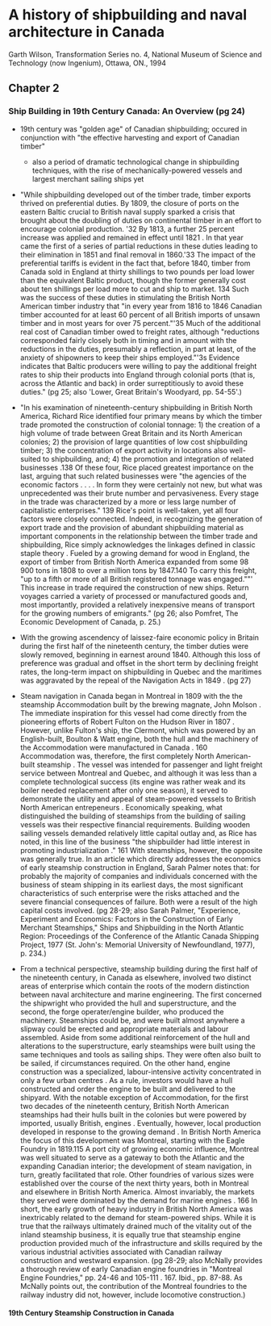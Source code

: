 # A history of shipbuilding and naval architecture in Canada
Garth Wilson, Transformation Series no. 4, National Museum of Science and Technology (now Ingenium), Ottawa, ON., 1994

## Chapter 2
### Ship Building in 19th Century Canada: An Overview (pg 24)
- 19th century was "golden age" of Canadian shipbuilding; occured in conjunction with "the effective harvesting and export of Canadian timber"
	- also a period of dramatic technological change in shipbuilding techniques, with the rise of mechanically-powered vessels and largest merchant sailing ships yet
- "While shipbuilding developed out of the timber trade, timber exports thrived on preferential duties. By 1809, the closure of ports on the eastern Baltic crucial to British naval supply sparked a crisis that brought about the doubling of duties on continental timber in an effort to encourage colonial production. '32 By 1813, a further 25 percent increase was applied and remained in effect until 1821 . In that year came the first of a series of partial reductions in these duties leading to their elimination in 1851 and final removal in 1860.'33 The impact of the preferential tariffs is evident in the fact that, before 1840, timber from Canada sold in England at thirty shillings to two pounds per load lower than the equivalent Baltic product, though the former generally cost about ten shillings per load more to cut and ship to market. 134 Such was the success of these duties in stimulating the British North American timber industry that "in every year from 1816 to 1846 Canadian timber accounted for at least 60 percent of all British imports of unsawn timber and in most years for over 75 percent."'35 Much of the additional real cost of Canadian timber owed to freight rates, although "reductions corresponded fairly closely both in timing and in amount with the reductions in the duties, presumably a reflection, in part at least, of the anxiety of shipowners to keep their ships employed."'3s Evidence indicates that Baltic producers were willing to pay the additional freight rates to ship their products into England through colonial ports (that is, across the Atlantic and back) in order surreptitiously to avoid these duties." (pg 25; also 'Lower, Great Britain's Woodyard, pp. 54-55'.)

- "In his examination of nineteenth-century shipbuilding in British North America, Richard Rice identified four primary means by which the timber trade promoted the construction of colonial tonnage: 1) the creation of a high volume of trade between Great Britain and its North American colonies; 2) the provision of large quantities of low cost shipbuilding timber; 3) the concentration of export activity in locations also well-suited to shipbuilding, and; 4) the promotion and integration of related businesses .138 Of these four, Rice placed greatest importance on the last, arguing that such related businesses were "the agencies of the economic factors . . . . In form they were certainly not new, but what was unprecedented was their brute number and pervasiveness. Every stage in the trade was characterized by a more or less large number of capitalistic enterprises." 139 Rice's point is well-taken, yet all four factors were closely connected. Indeed, in recognizing the generation of export trade and the provision of abundant shipbuilding material as important components in the relationship between the timber trade and shipbuilding, Rice simply acknowledges the linkages defined in classic staple theory . Fueled by a growing demand for wood in England, the export of timber from British North America expanded from some 98 900 tons in 1808 to over a million tons by 1847.140 To carry this freight, "up to a fifth or more of all British registered tonnage was engaged.""' This increase in trade required the construction of new ships. Return voyages carried a variety of processed or manufactured goods and, most importantly, provided a relatively inexpensive means of transport for the growing numbers of emigrants." (pg 26; also Pomfret, The Economic Development of Canada, p. 25.)
- With the growing ascendency of laissez-faire economic policy in Britain during the first half of the nineteenth century, the timber duties were slowly removed, beginning in earnest around 1840. Although this loss of preference was gradual and offset in the short term by declining freight rates, the long-term impact on shipbuilding in Quebec and the maritimes was aggravated by the repeal of the Navigation Acts in 1849 . (pg 27)
- Steam navigation in Canada began in Montreal in 1809 with the the steamship Accommodation built by the brewing magnate, John Molson . The immediate inspiration for this vessel had come directly from the pioneering efforts of Robert Fulton on the Hudson River in 1807 . However, unlike Fulton's ship, the Clermont, which was powered by an English-built, Boulton & Watt engine, both the hull and the machinery of the Accommodation were manufactured in Canada . 160 Accommodation was, therefore, the first completely North American-built steamship . The vessel was intended for passenger and light freight service between Montreal and Quebec, and although it was less than a complete technological success (its engine was rather weak and its boiler needed replacement after only one season), it served to demonstrate the utility and appeal of steam-powered vessels to British North American entrepeneurs . Economically speaking, what distinguished the building of steamships from the building of sailing vessels was their respective financial requirements. Building wooden sailing vessels demanded relatively little capital outlay and, as Rice has noted, in this line of the business "the shipbuilder had little interest in promoting industrialization ." 161 With steamships, however, the opposite was generally true. In an article which directly addresses the economics of early steamship construction in England, Sarah Palmer notes that: for probably the majority of companies and individuals concerned with the business of steam shipping in its earliest days, the most significant characteristics of such enterprise were the risks attached and the severe financial consequences of failure. Both were a result of the high capital costs involved. (pg 28-29; also Sarah Palmer, "Experience, Experiment and Economics: Factors in the Construction of Early Merchant Steamships," Ships and Shipbuilding in the North Atlantic Region: Proceedings of the Conference of the Atlantic Canada Shipping Project, 1977 (St. John's: Memorial University of Newfoundland, 1977), p. 234.)
- From a technical perspective, steamship building during the first half of the nineteenth century, in Canada as elsewhere, involved two distinct areas of enterprise which contain the roots of the modern distinction between naval architecture and marine engineering. The first concerned the shipwright who provided the hull and superstructure, and the second, the forge operater/engine builder, who produced the machinery. Steamships could be, and were built almost anywhere a slipway could be erected and appropriate materials and labour assembled. Aside from some additional reinforcement of the hull and alterations to the superstructure, early steamships were built using the same techniques and tools as sailing ships. They were often also built to be sailed, if circumstances required. On the other hand, engine construction was a specialized, labour-intensive activity concentrated in only a few urban centres . As a rule, investors would have a hull constructed and order the engine to be built and delivered to the shipyard. With the notable exception of Accommodation, for the first two decades of the nineteenth century, British North American steamships had their hulls built in the colonies but were powered by imported, usually British, engines . Eventually, however, local production developed in response to the growing demand . In British North America the focus of this development was Montreal, starting with the Eagle Foundry in 1819.115 A port city of growing economic influence, Montreal was well situated to serve as a gateway to both the Atlantic and the expanding Canadian interior; the development of steam navigation, in turn, greatly facilitated that role. Other foundries of various sizes were established over the course of the next thirty years, both in Montreal and elsewhere in British North America. Almost invariably, the markets they served were dominated by the demand for marine engines . 166 In short, the early growth of heavy industry in British North America was inextricably related to the demand for steam-powered ships. While it is true that the railways ultimately drained much of the vitality out of the inland steamship business, it is equally true that steamship engine production provided much of the infrastructure and skills required by the various industrial activities associated with Canadian railway construction and westward expansion. (pg 28-29; also McNally provides a thorough review of early Canadian engine foundries in "Montreal Engine Foundries," pp. 24-46 and 105-111 . 167. Ibid., pp. 87-88. As McNally points out, the contribution of the Montreal foundries to the railway industry did not, however, include locomotive construction.)
	







#### 19th Century Steamship Construction in Canada

